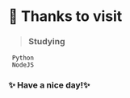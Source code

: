 # 👋 Thanks to visit

>### Studying 
     Python
     NodeJS

### ✨ Have a nice day!✨
<!---
101Jay/101Jay is a ✨ special ✨ repository because its `README.md` (this file) appears on your GitHub profile.
You can click the Preview link to take a look at your changes.
--->
